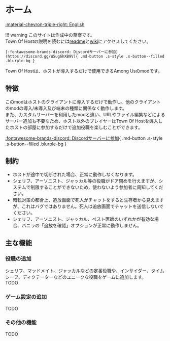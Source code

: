 # ホーム

<!-- markdownlint-disable MD033 -->
<a href="../" class="md-button s-style s-button--elevated">:material-chevron-triple-right: English</a>
<!-- markdownlint-restore -->

!!! warning
    このサイトは作成中の草案です。  
    Town Of Hostの説明を読むには[readme](https://github.com/tukasa0001/TownOfHost?tab=readme-ov-file#town-of-host)と[wiki](https://github.com/tukasa0001/TownOfHost/wiki)にアクセスしてください。

    [:fontawesome-brands-discord: Discordサーバーに参加](https://discord.gg/W5ug6hXB9V){ .md-button .s-style .s-button--filled .blurple-bg }

Town Of Hostは、ホストが導入するだけで使用できるAmong Usのmodです。

## 特徴

このmodはホストのクライアントに導入するだけで動作し、他のクライアントのmodの導入/未導入及び端末の種類に関係なく動作します。  
また、カスタムサーバーを利用したmodと違い、URLやファイル編集などによるサーバー追加も不要なため、ホスト以外のプレイヤーはTown Of Hostを導入したホストの部屋に参加するだけで追加役職を楽しむことができます。

[:fontawesome-brands-discord: Discordサーバーに参加](https://discord.gg/W5ug6hXB9V){ .md-button .s-style .s-button--filled .blurple-bg }

## 制約

- ホストが途中で切断された場合、正常に動作しなくなります。
- シェリフ、アーソニスト、ジャッカル等の役職がドア閉めを行えますが、システムで制限することができないため，使わないよう参加者に周知してください。
- 暗転対策の都合上、追放画面で死人がチャットをすると生存者から見えますが、これはバグではありません。死人は追放画面でチャットを送信しないでください。
- シェリフ、アーソニスト、ジャッカル、ペスト医師のいずれかが有効な場合、バニラの「追放を確認」オプションが正常に動作しません。

## 主な機能

### 役職の追加

シェリフ、マッドメイト、ジャッカルなどの定番役職や、インサイダー、タイムシーフ、ディクテーターなどのユニークな役職をゲームに追加します。  
TODO

### ゲーム設定の追加

TODO

### その他の機能

TODO
